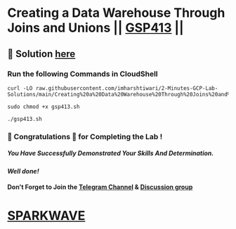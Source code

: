 # Creating a Data Warehouse Through Joins and Unions || [GSP413](https://www.cloudskillsboost.google/focuses/3640?parent=catalog) ||

## 🔑 Solution [here](https://www.youtube.com/@sparkwave.01)

### Run the following Commands in CloudShell

```
curl -LO raw.githubusercontent.com/imharshtiwari/2-Minutes-GCP-Lab-Solutions/main/Creating%20a%20Data%20Warehouse%20Through%20Joins%20and%20Unions/gsp413.sh

sudo chmod +x gsp413.sh

./gsp413.sh
```

### 🐼 Congratulations 🎉 for Completing the Lab !

##### *You Have Successfully Demonstrated Your Skills And Determination.*

#### *Well done!*

#### Don't Forget to Join the [Telegram Channel](https://t.me/sparkwave.01) & [Discussion group](https://t.me/sparkwave.01chats)

# [SPARKWAVE](https://www.youtube.com/@sparkwave.01)
